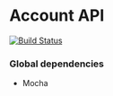 Account API
===============
[![Build Status](https://travis-ci.org/AlgoProjectH1/api-chat.svg?branch=master)](https://travis-ci.org/AlgoProjectH1/api-chat)

### Global dependencies
- Mocha
